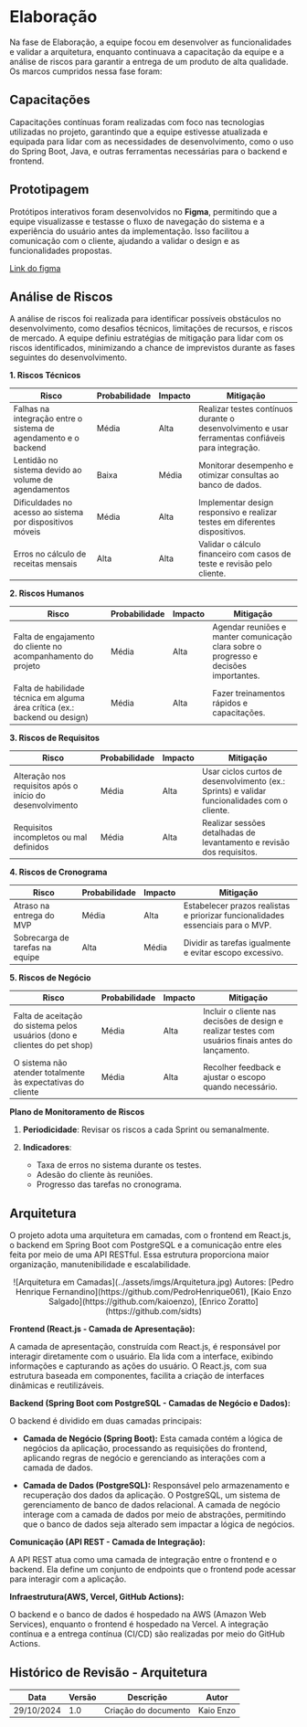 # Elaboração
Na fase de Elaboração, a equipe focou em desenvolver as funcionalidades e validar a arquitetura, enquanto continuava a capacitação da equipe e a análise de riscos para garantir a entrega de um produto de alta qualidade. Os marcos cumpridos nessa fase foram:

## Capacitações
Capacitações contínuas foram realizadas com foco nas tecnologias utilizadas no projeto, garantindo que a equipe estivesse atualizada e equipada para lidar com as necessidades de desenvolvimento, como o uso do Spring Boot, Java, e outras ferramentas necessárias para o backend e frontend.

## Prototipagem
Protótipos interativos foram desenvolvidos no **Figma**, permitindo que a equipe visualizasse e testasse o fluxo de navegação do sistema e a experiência do usuário antes da implementação. Isso facilitou a comunicação com o cliente, ajudando a validar o design e as funcionalidades propostas.

[Link do figma](https://www.figma.com/design/35bsz8P6wMWnZAo6fzlmDj/Prot%C3%B3tipo---pet-shop-guar%C3%A1?node-id=0-1&t=WOYEH2ExE34RqevI-1)

## Análise de Riscos
A análise de riscos foi realizada para identificar possíveis obstáculos no desenvolvimento, como desafios técnicos, limitações de recursos, e riscos de mercado. A equipe definiu estratégias de mitigação para lidar com os riscos identificados, minimizando a chance de imprevistos durante as fases seguintes do desenvolvimento.

**1. Riscos Técnicos**

| **Risco**                             | **Probabilidade** | **Impacto**  | **Mitigação**                                  |
|---------------------------------------|-------------------|--------------|------------------------------------------------|
| Falhas na integração entre o sistema de agendamento e o backend | Média             | Alta         | Realizar testes contínuos durante o desenvolvimento e usar ferramentas confiáveis para integração. |
| Lentidão no sistema devido ao volume de agendamentos | Baixa             | Média        | Monitorar desempenho e otimizar consultas ao banco de dados. |
| Dificuldades no acesso ao sistema por dispositivos móveis | Média             | Alta         | Implementar design responsivo e realizar testes em diferentes dispositivos. |
| Erros no cálculo de receitas mensais | Alta              | Alta         | Validar o cálculo financeiro com casos de teste e revisão pelo cliente. |

**2. Riscos Humanos**

| **Risco**                             | **Probabilidade** | **Impacto**  | **Mitigação**                                  |
|---------------------------------------|-------------------|--------------|------------------------------------------------|
| Falta de engajamento do cliente no acompanhamento do projeto | Média             | Alta         | Agendar reuniões e manter comunicação clara sobre o progresso e decisões importantes. |
| Falta de habilidade técnica em alguma área crítica (ex.: backend ou design) | Média             | Alta         | Fazer treinamentos rápidos e capacitações. |

**3. Riscos de Requisitos**

| **Risco**                             | **Probabilidade** | **Impacto**  | **Mitigação**                                  |
|---------------------------------------|-------------------|--------------|------------------------------------------------|
| Alteração nos requisitos após o início do desenvolvimento | Média              | Alta         | Usar ciclos curtos de desenvolvimento (ex.: Sprints) e validar funcionalidades com o cliente. |
| Requisitos incompletos ou mal definidos | Média             | Alta         | Realizar sessões detalhadas de levantamento e revisão dos requisitos. |

**4. Riscos de Cronograma**

| **Risco**                             | **Probabilidade** | **Impacto**  | **Mitigação**                                  |
|---------------------------------------|-------------------|--------------|------------------------------------------------|
| Atraso na entrega do MVP | Média             | Alta         | Estabelecer prazos realistas e priorizar funcionalidades essenciais para o MVP. |
| Sobrecarga de tarefas na equipe | Alta              | Média        | Dividir as tarefas igualmente e evitar escopo excessivo. |

**5. Riscos de Negócio**

| **Risco**                             | **Probabilidade** | **Impacto**  | **Mitigação**                                  |
|---------------------------------------|-------------------|--------------|------------------------------------------------|
| Falta de aceitação do sistema pelos usuários (dono e clientes do pet shop) | Média             | Alta         | Incluir o cliente nas decisões de design e realizar testes com usuários finais antes do lançamento. |
| O sistema não atender totalmente às expectativas do cliente | Média             | Alta         | Recolher feedback e ajustar o escopo quando necessário. |

**Plano de Monitoramento de Riscos**

1. **Periodicidade**: Revisar os riscos a cada Sprint ou semanalmente.
2. **Indicadores**:  

    - Taxa de erros no sistema durante os testes.  
    - Adesão do cliente às reuniões.  
    - Progresso das tarefas no cronograma.


## Arquitetura

O projeto adota uma arquitetura em camadas, com o frontend em React.js, o backend em Spring Boot com PostgreSQL e a comunicação entre eles feita por meio de uma API RESTful.  Essa estrutura proporciona maior organização, manutenibilidade e escalabilidade.

<center>
![Arquitetura em Camadas](../assets/imgs/Arquitetura.jpg)
Autores: [Pedro Henrique Fernandino](https://github.com/PedroHenrique061),  [Kaio Enzo Salgado](https://github.com/kaioenzo), [Enrico  Zoratto](https://github.com/sidts)
</center>


**Frontend (React.js - Camada de Apresentação):**

A camada de apresentação, construída com React.js, é responsável por interagir diretamente com o usuário.  Ela lida com a interface, exibindo informações e capturando as ações do usuário.  O React.js, com sua estrutura baseada em componentes, facilita a criação de interfaces dinâmicas e reutilizáveis.

**Backend (Spring Boot com PostgreSQL - Camadas de Negócio e Dados):**

O backend é dividido em duas camadas principais:

* **Camada de Negócio (Spring Boot):**  Esta camada contém a lógica de negócios da aplicação, processando as requisições do frontend, aplicando regras de negócio e gerenciando as interações com a camada de dados.

* **Camada de Dados (PostgreSQL):**  Responsável pelo armazenamento e recuperação dos dados da aplicação. O PostgreSQL, um sistema de gerenciamento de banco de dados relacional. A camada de negócio interage com a camada de dados por meio de abstrações, permitindo que o banco de dados seja alterado sem impactar a lógica de negócios.

**Comunicação (API REST - Camada de Integração):**

A API REST atua como uma camada de integração entre o frontend e o backend. Ela define um conjunto de endpoints que o frontend pode acessar para interagir com a aplicação.

**Infraestrutura(AWS, Vercel, GitHub Actions):**

O backend e o banco de dados é hospedado na AWS (Amazon Web Services), enquanto o frontend é hospedado na Vercel. A integração contínua e a entrega contínua (CI/CD) são realizadas por meio do GitHub Actions.

## Histórico de Revisão - Arquitetura

| Data       | Versão | Descrição                                             | Autor      |
|------------|--------|-------------------------------------------------------|------------|
| 29/10/2024 | 1.0    | Criação do documento | Kaio Enzo    |
